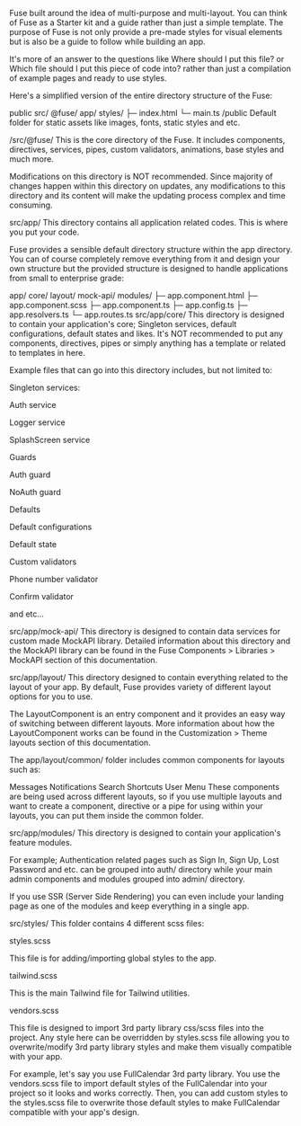 Fuse built around the idea of multi-purpose and multi-layout. You can think of Fuse as a Starter kit and a guide rather than just a simple template. The purpose of Fuse is not only provide a pre-made styles for visual elements but is also be a guide to follow while building an app.

It's more of an answer to the questions like Where should I put this file? or Which file should I put this piece of code into? rather than just a compilation of example pages and ready to use styles.

Here's a simplified version of the entire directory structure of the Fuse:

public
src/
@fuse/
app/
styles/
├─
index.html
└─
main.ts
/public
Default folder for static assets like images, fonts, static styles and etc.

/src/@fuse/
This is the core directory of the Fuse. It includes components, directives, services, pipes, custom validators, animations, base styles and much more.

Modifications on this directory is NOT recommended. Since majority of changes happen within this directory on updates, any modifications to this directory and its content will make the updating process complex and time consuming.

src/app/
This directory contains all application related codes. This is where you put your code.

Fuse provides a sensible default directory structure within the app directory. You can of course completely remove everything from it and design your own structure but the provided structure is designed to handle applications from small to enterprise grade:

app/
core/
layout/
mock-api/
modules/
├─
app.component.html
├─
app.component.scss
├─
app.component.ts
├─
app.config.ts
├─
app.resolvers.ts
└─
app.routes.ts
src/app/core/
This directory is designed to contain your application's core; Singleton services, default configurations, default states and likes. It's NOT recommended to put any components, directives, pipes or simply anything has a template or related to templates in here.

Example files that can go into this directory includes, but not limited to:

Singleton services:

Auth service

Logger service

SplashScreen service

Guards

Auth guard

NoAuth guard

Defaults

Default configurations

Default state

Custom validators

Phone number validator

Confirm validator

and etc...

src/app/mock-api/
This directory is designed to contain data services for custom made MockAPI library. Detailed information about this directory and the MockAPI library can be found in the Fuse Components > Libraries > MockAPI section of this documentation.

src/app/layout/
This directory designed to contain everything related to the layout of your app. By default, Fuse provides variety of different layout options for you to use.

The LayoutComponent is an entry component and it provides an easy way of switching between different layouts. More information about how the LayoutComponent works can be found in the Customization > Theme layouts section of this documentation.

The app/layout/common/ folder includes common components for layouts such as:

Messages
Notifications
Search
Shortcuts
User Menu
These components are being used across different layouts, so if you use multiple layouts and want to create a component, directive or a pipe for using within your layouts, you can put them inside the common folder.

src/app/modules/
This directory is designed to contain your application's feature modules.

For example; Authentication related pages such as Sign In, Sign Up, Lost Password and etc. can be grouped into auth/ directory while your main admin components and modules grouped into admin/ directory.

If you use SSR (Server Side Rendering) you can even include your landing page as one of the modules and keep everything in a single app.

src/styles/
This folder contains 4 different scss files:

styles.scss

This file is for adding/importing global styles to the app.

tailwind.scss

This is the main Tailwind file for Tailwind utilities.

vendors.scss

This file is designed to import 3rd party library css/scss files into the project. Any style here can be overridden by styles.scss file allowing you to overwrite/modify 3rd party library styles and make them visually compatible with your app.

For example, let's say you use FullCalendar 3rd party library. You use the vendors.scss file to import default styles of the FullCalendar into your project so it looks and works correctly. Then, you can add custom styles to the styles.scss file to overwrite those default styles to make FullCalendar compatible with your app's design.